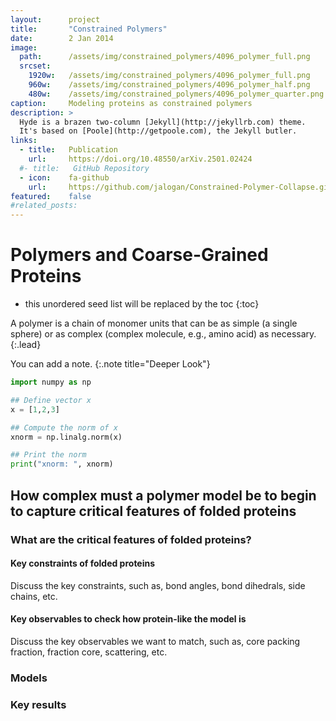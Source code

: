 ```yaml
---
layout:      project
title:       "Constrained Polymers"
date:        2 Jan 2014
image:
  path:      /assets/img/constrained_polymers/4096_polymer_full.png
  srcset:
    1920w:   /assets/img/constrained_polymers/4096_polymer_full.png
    960w:    /assets/img/constrained_polymers/4096_polymer_half.png
    480w:    /assets/img/constrained_polymers/4096_polymer_quarter.png
caption:     Modeling proteins as constrained polymers
description: >
  Hyde is a brazen two-column [Jekyll](http://jekyllrb.com) theme.
  It's based on [Poole](http://getpoole.com), the Jekyll butler.
links:
  - title:   Publication
    url:     https://doi.org/10.48550/arXiv.2501.02424
  #- title:   GitHub Repository
  - icon:    fa-github
    url:     https://github.com/jalogan/Constrained-Polymer-Collapse.git
featured:    false
#related_posts: 
---
```


# Polymers and Coarse-Grained Proteins


* this unordered seed list will be replaced by the toc
{:toc}

A polymer is a chain of monomer units that can be as simple (a single sphere) or as complex (complex molecule, e.g., amino acid) as necessary. 
{:.lead}

You can add a note.
{:.note title="Deeper Look"}

~~~python
import numpy as np

## Define vector x
x = [1,2,3]

## Compute the norm of x
xnorm = np.linalg.norm(x)

## Print the norm
print("xnorm: ", xnorm)
~~~

## How complex must a polymer model be to begin to capture critical features of folded proteins 

### What are the critical features of folded proteins?

#### Key constraints of folded proteins
Discuss the key constraints, such as, bond angles, bond dihedrals, side chains, etc. 
#### Key observables to check how protein-like the model is
Discuss the key observables we want to match, such as, core packing fraction, fraction core, scattering, etc. 

### Models



### Key results